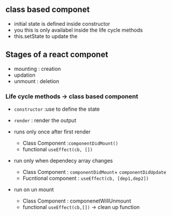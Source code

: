 ## class based componet
* initial state is defined inside constructor
*  you this is only availabel inside the life cycle methods
* this.setState to update the

## Stages of a react  componet
* mounting : creation
* updation 
* unmount : deletion 
### Life cycle methods -> class based component
* `constructor` :use to define the state 
* `render` : render the output

* runs only once after first render
    *   Class Component :`componentDidMount()`
    *   functional `useEffect(cb, [])`

* run only when dependecy array changes 
    * Class Component : `componentDidMount`+ `componentDidUpdate`
    * Fucntional component : `useEffect(cb, [dep1,dep2])`
* run on un mount 
    *  Class Component : componenetWillUnmount
    * functional `useEffect(cb,[])` -> clean up function  




